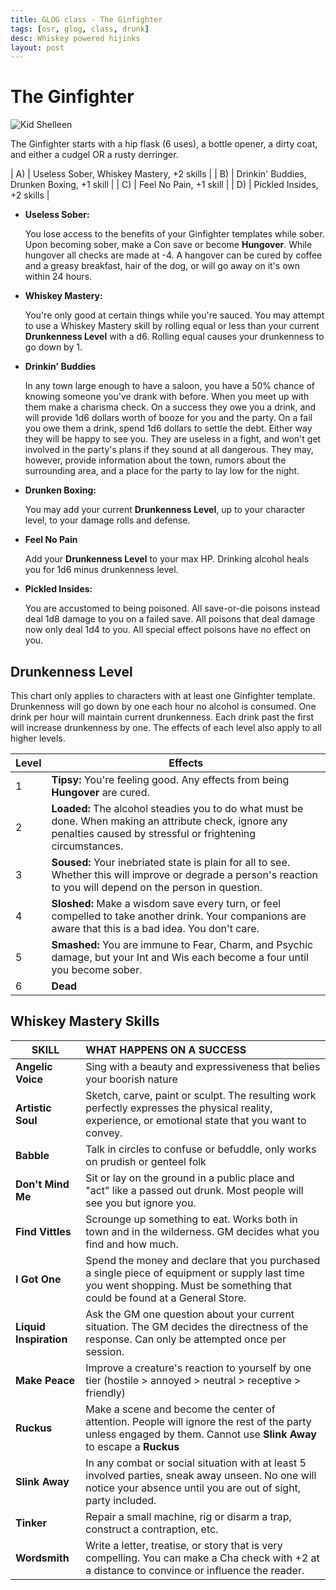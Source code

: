 ```yaml
---
title: GLOG class - The Ginfighter
tags: [osr, glog, class, drunk]
desc: Whiskey powered hijinks
layout: post
---
```


# The Ginfighter
![Kid Shelleen](http://i.imgur.com/4ADprPj.jpg)

The Ginfighter starts with a hip flask (6 uses), a bottle opener, a dirty coat, and either a cudgel OR a rusty derringer.

| A) | Useless Sober, Whiskey Mastery, +2 skills |
| B) | Drinkin' Buddies, Drunken Boxing, +1 skill |
| C) | Feel No Pain, +1 skill |
| D) | Pickled Insides, +2 skills |

* **Useless Sober:**

    You lose access to the benefits of your Ginfighter templates while sober.
    Upon becoming sober, make a Con save or become **Hungover**.
    While hungover all checks are made at -4.
    A hangover can be cured by coffee and a greasy breakfast, hair of the dog, or will go away on it's own within 24 hours.

* **Whiskey Mastery:**

    You're only good at certain things while you're sauced.
    You may attempt to use a Whiskey Mastery skill by rolling equal or less than your current **Drunkenness Level** with a d6.
    Rolling equal causes your drunkenness to go down by 1.

* **Drinkin' Buddies**

    In any town large enough to have a saloon, you have a 50% chance of knowing someone you've drank with before.
    When you meet up with them make a charisma check.
    On a success they owe you a drink, and will provide 1d6 dollars worth of booze for you and the party.
    On a fail you owe them a drink, spend 1d6 dollars to settle the debt.
    Either way they will be happy to see you.
    They are useless in a fight, and won't get involved in the party's plans if they sound at all dangerous.
    They may, however, provide information about the town, rumors about the surrounding area, and a place for the party to lay low for the night.

* **Drunken Boxing:**

    You may add your current **Drunkenness Level**, up to your character level, to your damage rolls and defense.

* **Feel No Pain**

    Add your **Drunkenness Level** to your max HP.
    Drinking alcohol heals you for 1d6 minus drunkenness level.

* **Pickled Insides:**

    You are accustomed to being poisoned.
    All save-or-die poisons instead deal 1d8 damage to you on a failed save.
    All poisons that deal damage now only deal 1d4 to you.
    All special effect poisons have no effect on you.

## Drunkenness Level
This chart only applies to characters with at least one Ginfighter template.
Drunkenness will go down by one each hour no alcohol is consumed.
One drink per hour will maintain current drunkenness.
Each drink past the first will increase drunkenness by one.
The effects of each level also apply to all higher levels.

| Level | Effects |
| --- | --- |
| 1 | **Tipsy:** You're feeling good. Any effects from being **Hungover** are cured. |
| 2 | **Loaded:** The alcohol steadies you to do what must be done. When making an attribute check, ignore any penalties caused by stressful or frightening circumstances. |
| 3 | **Soused:** Your inebriated state is plain for all to see. Whether this will improve or degrade a person's reaction to you will depend on the person in question. |
| 4 | **Sloshed:** Make a wisdom save every turn, or feel compelled to take another drink. Your companions are aware that this is a bad idea. You don't care. |
| 5 | **Smashed:** You are immune to Fear, Charm, and Psychic damage, but your Int and Wis each become a four until you become sober. |
| 6 | **Dead** |

## Whiskey Mastery Skills
| SKILL | WHAT HAPPENS ON A SUCCESS |
| --- | :--- |
| **Angelic Voice** | Sing with a beauty and expressiveness that belies your boorish nature |
| **Artistic Soul** | Sketch, carve, paint or sculpt. The resulting work perfectly expresses the physical reality, experience, or emotional state that you want to convey. |
| **Babble** | Talk in circles to confuse or befuddle, only works on prudish or genteel folk |
| **Don't Mind Me** | Sit or lay on the ground in a public place and "act" like a passed out drunk. Most people will see you but ignore you. |
| **Find Vittles** | Scrounge up something to eat. Works both in town and in the wilderness. GM decides what you find and how much. |
| **I Got One** | Spend the money and declare that you purchased a single piece of equipment or supply last time you went shopping. Must be something that could be found at a General Store. |
| **Liquid Inspiration** | Ask the GM one question about your current situation. The GM decides the directness of the response. Can only be attempted once per session. |
| **Make Peace** | Improve a creature's reaction to yourself by one tier (hostile > annoyed > neutral > receptive > friendly) |
| **Ruckus** | Make a scene and become the center of attention. People will ignore the rest of the party unless engaged by them. Cannot use **Slink Away** to escape a **Ruckus** |
| **Slink Away** | In any combat or social situation with at least 5 involved parties, sneak away unseen. No one will notice your absence until you are out of sight, party included. |
| **Tinker** | Repair a small machine, rig or disarm a trap, construct a contraption, etc. |
| **Wordsmith** | Write a letter, treatise, or story that is very compelling. You can make a Cha check with +2 at a distance to convince or influence the reader. |

